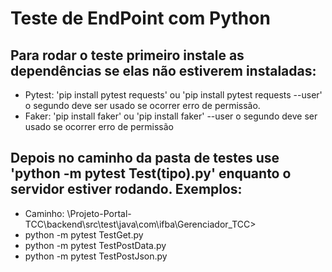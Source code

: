 # Teste de EndPoint com Python

## Para rodar o teste primeiro instale as dependências se elas não estiverem instaladas:
- Pytest: 'pip install pytest requests' ou 'pip install pytest requests --user' o segundo deve ser usado se ocorrer erro de permissão.
- Faker: 'pip install faker' ou 'pip install faker' --user o segundo deve ser usado se ocorrer erro de permissão
## Depois no caminho da pasta de testes use 'python -m pytest Test(tipo).py' enquanto o servidor estiver rodando. Exemplos:
- Caminho: \Projeto-Portal-TCC\backend\src\test\java\com\ifba\Gerenciador_TCC>
- python -m pytest TestGet.py
- python -m pytest TestPostData.py
- python -m pytest TestPostJson.py
